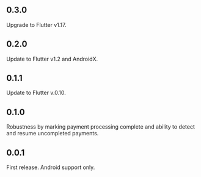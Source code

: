 ## 0.3.0

Upgrade to Flutter v1.17.

## 0.2.0

Update to Flutter v1.2 and AndroidX.

## 0.1.1

Update to Flutter v.0.10.

## 0.1.0

Robustness by marking payment processing complete and ability to detect and resume uncompleted payments.

## 0.0.1

First release. Android support only.
